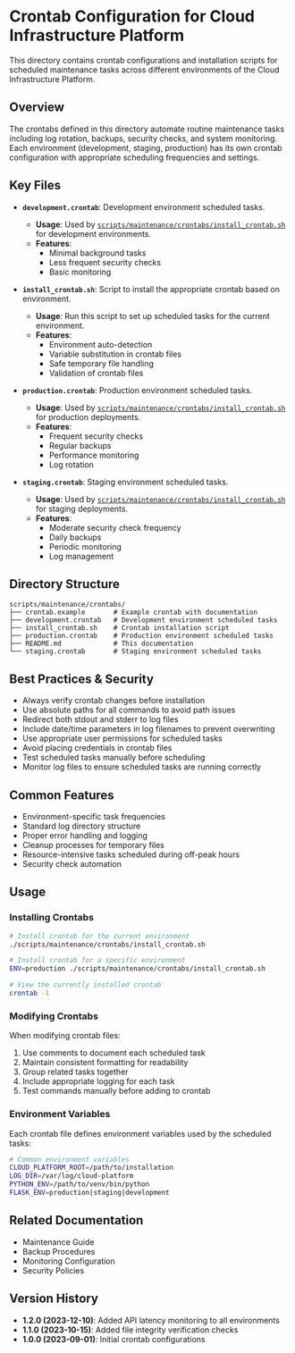 # Crontab Configuration for Cloud Infrastructure Platform

This directory contains crontab configurations and installation scripts for scheduled maintenance tasks across different environments of the Cloud Infrastructure Platform.

## Overview

The crontabs defined in this directory automate routine maintenance tasks including log rotation, backups, security checks, and system monitoring. Each environment (development, staging, production) has its own crontab configuration with appropriate scheduling frequencies and settings.

## Key Files

- **`development.crontab`**: Development environment scheduled tasks.
  - **Usage**: Used by [`scripts/maintenance/crontabs/install_crontab.sh`](scripts/maintenance/crontabs/install_crontab.sh) for development environments.
  - **Features**:
    - Minimal background tasks
    - Less frequent security checks
    - Basic monitoring

- **`install_crontab.sh`**: Script to install the appropriate crontab based on environment.
  - **Usage**: Run this script to set up scheduled tasks for the current environment.
  - **Features**:
    - Environment auto-detection
    - Variable substitution in crontab files
    - Safe temporary file handling
    - Validation of crontab files

- **`production.crontab`**: Production environment scheduled tasks.
  - **Usage**: Used by [`scripts/maintenance/crontabs/install_crontab.sh`](scripts/maintenance/crontabs/install_crontab.sh) for production deployments.
  - **Features**:
    - Frequent security checks
    - Regular backups
    - Performance monitoring
    - Log rotation

- **`staging.crontab`**: Staging environment scheduled tasks.
  - **Usage**: Used by [`scripts/maintenance/crontabs/install_crontab.sh`](scripts/maintenance/crontabs/install_crontab.sh) for staging deployments.
  - **Features**:
    - Moderate security check frequency
    - Daily backups
    - Periodic monitoring
    - Log management

## Directory Structure

```plaintext
scripts/maintenance/crontabs/
├── crontab.example       # Example crontab with documentation
├── development.crontab   # Development environment scheduled tasks
├── install_crontab.sh    # Crontab installation script
├── production.crontab    # Production environment scheduled tasks
├── README.md             # This documentation
└── staging.crontab       # Staging environment scheduled tasks
```

## Best Practices & Security

- Always verify crontab changes before installation
- Use absolute paths for all commands to avoid path issues
- Redirect both stdout and stderr to log files
- Include date/time parameters in log filenames to prevent overwriting
- Use appropriate user permissions for scheduled tasks
- Avoid placing credentials in crontab files
- Test scheduled tasks manually before scheduling
- Monitor log files to ensure scheduled tasks are running correctly

## Common Features

- Environment-specific task frequencies
- Standard log directory structure
- Proper error handling and logging
- Cleanup processes for temporary files
- Resource-intensive tasks scheduled during off-peak hours
- Security check automation

## Usage

### Installing Crontabs

```bash
# Install crontab for the current environment
./scripts/maintenance/crontabs/install_crontab.sh

# Install crontab for a specific environment
ENV=production ./scripts/maintenance/crontabs/install_crontab.sh

# View the currently installed crontab
crontab -l
```

### Modifying Crontabs

When modifying crontab files:

1. Use comments to document each scheduled task
2. Maintain consistent formatting for readability
3. Group related tasks together
4. Include appropriate logging for each task
5. Test commands manually before adding to crontab

### Environment Variables

Each crontab file defines environment variables used by the scheduled tasks:

```bash
# Common environment variables
CLOUD_PLATFORM_ROOT=/path/to/installation
LOG_DIR=/var/log/cloud-platform
PYTHON_ENV=/path/to/venv/bin/python
FLASK_ENV=production|staging|development
```

## Related Documentation

- Maintenance Guide
- Backup Procedures
- Monitoring Configuration
- Security Policies

## Version History

- **1.2.0 (2023-12-10)**: Added API latency monitoring to all environments
- **1.1.0 (2023-10-15)**: Added file integrity verification checks
- **1.0.0 (2023-09-01)**: Initial crontab configurations

